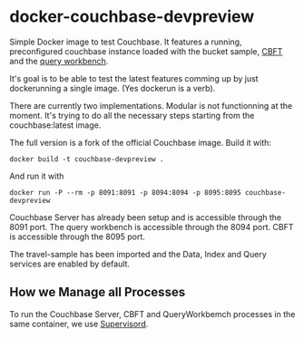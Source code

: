 # docker-couchbase-devpreview

Simple Docker image to test Couchbase. It features a running, preconfigured couchbase instance loaded with the bucket sample, [CBFT](labs.couchbase.com/cbft/) and the [query workbench](http://developer.couchbase.com/documentation/server/4.1/developer-guide/query-workbench-intro.html).

It's goal is to be able to test the latest features comming up by just dockerunning a single image. (Yes dockerun is a verb).

There are currently two implementations. Modular is not functionning at the moment. It's trying to do all the necessary steps starting from the couchbase:latest image.

The full version is a fork of the official Couchbase image. Build it with:

    docker build -t couchbase-devpreview .

And run it with

    docker run -P --rm -p 8091:8091 -p 8094:8094 -p 8095:8095 couchbase-devpreview 

Couchbase Server has already been setup and is accessible through the 8091 port. The query workbench is accessible through the 8094 port. CBFT is accessible through the 8095 port.

The travel-sample has been imported and the Data, Index and Query services are enabled by default.

## How we Manage all Processes

To run the Couchbase Server, CBFT and QueryWorkbemch processes in the same container, we use [Supervisord](http://supervisord.org/).
